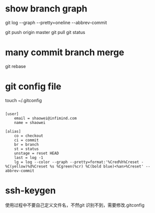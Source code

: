 
# show branch graph
git log --graph --pretty=oneline --abbrev-commit

git push origin master
git pull
git status

# many commit branch merge
git rebase

# git config file
touch ~/.gitconfig
```

[user]
	email = shaowei@infimind.com
	name = shaowei

[alias]
	co = checkout
	ci = commit
	br = branch
	st = status
	unstage = reset HEAD
	last = log -1
	lg = log --color --graph --pretty=format:'%Cred%h%Creset -%C(yellow)%d%Creset %s %Cgreen(%cr) %C(bold blue)<%an>%Creset' --abbrev-commit
```

# ssh-keygen
使用过程中不要自己定义文件名，不然git 识别不到，需要修改.gitconfig
